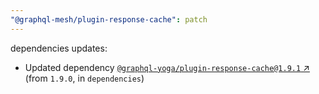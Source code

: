 ```yaml
---
"@graphql-mesh/plugin-response-cache": patch
---
```

dependencies updates:
  - Updated dependency [`@graphql-yoga/plugin-response-cache@1.9.1` ↗︎](https://www.npmjs.com/package/@graphql-yoga/plugin-response-cache/v/1.9.1) (from `1.9.0`, in `dependencies`)
